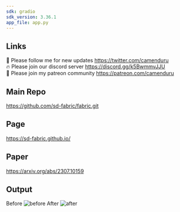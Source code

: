 ```yaml
---
sdk: gradio
sdk_version: 3.36.1
app_file: app.py
---
```


## Links

🐣 Please follow me for new updates https://twitter.com/camenduru <br />
🔥 Please join our discord server https://discord.gg/k5BwmmvJJU <br />
🥳 Please join my patreon community https://patreon.com/camenduru <br />

## Main Repo
https://github.com/sd-fabric/fabric.git

## Page
https://sd-fabric.github.io/

## Paper
https://arxiv.org/abs/2307.10159

## Output
Before
![before](https://github.com/camenduru/fabric-colab/assets/54370274/84f5ba1f-6622-4645-9894-30aaf02c2b48)
After
![after](https://github.com/camenduru/fabric-colab/assets/54370274/23a53b3f-e1dc-454d-9fd6-fb059cd4df50)
